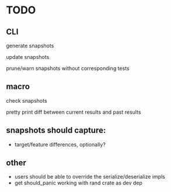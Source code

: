 # TODO

## CLI

generate snapshots

update snapshots

prune/warn snapshots without corresponding tests

## macro

check snapshots

pretty print diff between current results and past results

## snapshots should capture:

* target/feature differences, optionally?

## other

* users should be able to override the serialize/deserialize impls
* get should_panic working with rand crate as dev dep
